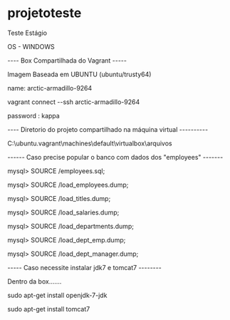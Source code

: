 # projetoteste
Teste Estágio

OS - WINDOWS

---- Box Compartilhada do Vagrant -----


Imagem Baseada em UBUNTU (ubuntu/trusty64)

name: arctic-armadillo-9264

vagrant connect --ssh arctic-armadillo-9264

password : kappa

---- Diretorio do projeto compartilhado na máquina virtual ----------

C:\ubuntu\.vagrant\machines\default\virtualbox\arquivos

------ Caso precise popular o banco com dados dos "employees" -------

mysql> SOURCE <Diretorio da pasta de employees_db>/employees.sql;

mysql> SOURCE <Diretorio da pasta de employees_db>/load_employees.dump;

mysql> SOURCE <Diretorio da pasta de employees_db>/load_titles.dump;

mysql> SOURCE <Diretorio da pasta de employees_db>/load_salaries.dump;

mysql> SOURCE <Diretorio da pasta de employees_db>/load_departments.dump;

mysql> SOURCE <Diretorio da pasta de employees_db>/load_dept_emp.dump;

mysql> SOURCE <Diretorio da pasta de employees_db>/load_dept_manager.dump;


----- Caso necessite instalar jdk7 e tomcat7 --------

Dentro da box.......

sudo apt-get install openjdk-7-jdk

sudo apt-get install tomcat7

